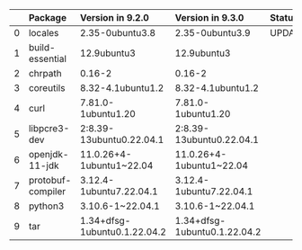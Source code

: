 <!-- markdown-link-check-disable -->

|    | Package           | Version in 9.2.0             | Version in 9.3.0             | Status   |
|---:|:------------------|:-----------------------------|:-----------------------------|:---------|
|  0 | locales           | 2.35-0ubuntu3.8              | 2.35-0ubuntu3.9              | UPDATED  |
|  1 | build-essential   | 12.9ubuntu3                  | 12.9ubuntu3                  |          |
|  2 | chrpath           | 0.16-2                       | 0.16-2                       |          |
|  3 | coreutils         | 8.32-4.1ubuntu1.2            | 8.32-4.1ubuntu1.2            |          |
|  4 | curl              | 7.81.0-1ubuntu1.20           | 7.81.0-1ubuntu1.20           |          |
|  5 | libpcre3-dev      | 2:8.39-13ubuntu0.22.04.1     | 2:8.39-13ubuntu0.22.04.1     |          |
|  6 | openjdk-11-jdk    | 11.0.26+4-1ubuntu1~22.04     | 11.0.26+4-1ubuntu1~22.04     |          |
|  7 | protobuf-compiler | 3.12.4-1ubuntu7.22.04.1      | 3.12.4-1ubuntu7.22.04.1      |          |
|  8 | python3           | 3.10.6-1~22.04.1             | 3.10.6-1~22.04.1             |          |
|  9 | tar               | 1.34+dfsg-1ubuntu0.1.22.04.2 | 1.34+dfsg-1ubuntu0.1.22.04.2 |          |